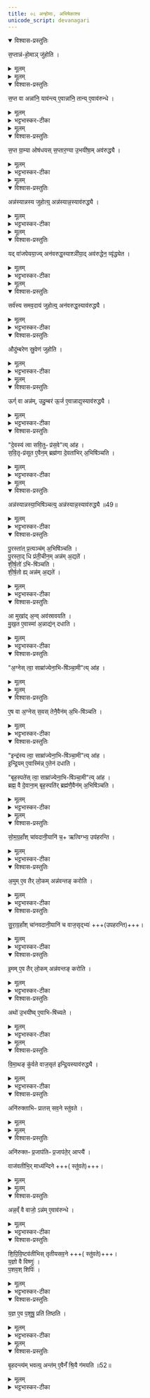 ```yaml
---
title: ०८ अन्होमाः, अभिषेकाश्च
unicode_script: devanagari
---
```


<details open><summary>विश्वास-प्रस्तुतिः</summary>

स॒प्तान्न॑-हो॒माञ् जु॑होति ।
</details>

<details><summary>मूलम्</summary>

स॒प्तान्न॑-हो॒माञ् जु॑होति ।
</details>


<details><summary>मूलम्</summary>

स॒प्त वा अन्ना॑नि ।
याव॑न्त्ये॒वान्ना॑नि ।
तान्ये॒वाव॑रुन्धे ।
</details>

<details open><summary>विश्वास-प्रस्तुतिः</summary>

स॒प्त वा अन्ना॑नि॒ याव॑न्त्य् ए॒वान्ना॑नि॒ तान्य् ए॒वाव॑रुन्धे ।  
</details>

<details><summary>मूलम्</summary>

स॒प्त वा अन्ना॑नि॒ याव॑न्त्य् ए॒वान्ना॑नि॒ तान्य् ए॒वाव॑रुन्धे ।  
</details>

<details><summary>भट्टभास्कर-टीका</summary>

1 सप्तान्नहोमानित्यादि ॥ 'वाजस्येमम्' इत्यादयोऽन्नहोमाः । सप्त वा इत्यादि । ग्राम्यारण्ययोस्सामान्येनाभिधानम् ।
</details>


<details><summary>मूलम्</summary>

स॒प्त ग्रा॒म्या ओष॑धयः ।
स॒प्तार॒ण्याः ।
उ॒भयी॑षा॒मव॑रुद्ध्यै ।
</details>

<details open><summary>विश्वास-प्रस्तुतिः</summary>

स॒प्त ग्रा॒म्या ओष॑धयस् स॒प्तार॒ण्या उ॒भयी॑षा॒म् अव॑रुद्ध्यै ।  
</details>

<details><summary>मूलम्</summary>

स॒प्त ग्रा॒म्या ओष॑धयस् स॒प्तार॒ण्या उ॒भयी॑षा॒म् अव॑रुद्ध्यै ।  
</details>

<details><summary>भट्टभास्कर-टीका</summary>

तत्र सप्त ग्राम्या ओषधयः तिलमाषव्रीहियवाः प्रियङ्ग्वणवो गोधूमा इति ।   
अथ सप्तारण्याः श्यामाकाश्च नीवाराश्च जर्तिलाश्च गवीधुका गार्मुताश्च वास्त्वानि च वेणुयवाश्चेति ॥
</details>


<details><summary>मूलम्</summary>

अन्न॑स्यान्नस्य जुहोति ।
अन्न॑स्यान्न॒स्याव॑रुद्ध्यै ।
</details>

<details open><summary>विश्वास-प्रस्तुतिः</summary>

अन्न॑स्यान्नस्य जुहोत्य्॒ अन्न॑स्यान्न॒स्याव॑रुद्ध्यै ।  
</details>

<details><summary>मूलम्</summary>

अन्न॑स्यान्नस्य जुहोत्य्॒ अन्न॑स्यान्न॒स्याव॑रुद्ध्यै ।  
</details>

<details><summary>भट्टभास्कर-टीका</summary>

2 अन्नस्यान्नस्येति ॥ सर्वान्नस्य सर्वमन्नमेकीकृत्यान्नहोमाः कर्तव्याः सर्वस्यान्नस्य लाभाय ॥
</details>


<details><summary>मूलम्</summary>

यद्वा॑जपेयया॒ज्यन॑वरुद्धस्याश्ञी॒यात् ॥48॥  
अव॑रुद्धेन॒ व्यृ॑द्ध्येत ।
</details>

<details open><summary>विश्वास-प्रस्तुतिः</summary>

यद् वा॑जपेयया॒ज्य् अन॑वरुद्ध॒स्याश्ञी॑या॒द् अव॑रुद्धेन॒ व्यृ॑द्ध्येत ।  
</details>

<details><summary>मूलम्</summary>

यद् वा॑जपेयया॒ज्य् अन॑वरुद्ध॒स्याश्ञी॑या॒द् अव॑रुद्धेन॒ व्यृ॑द्ध्येत ।  
</details>

<details><summary>भट्टभास्कर-टीका</summary>

3 यदित्यादि ॥ यदि वाजपेययाजी अनवरुद्धस्य इदानीं यागकालेऽपरिगृहीतस्य उत्तरकालं अश्नीयात् । कर्मणि षष्ठी । अवरुद्धेन व्यृद्ध्येत इदानीं यदवरुद्धं तदेनमवरुद्धग्राहिणं जह्यात् ।
तस्मात् सर्वमिदानीं अनेनावरोद्धव्यम् ।
</details>


<details><summary>मूलम्</summary>

सर्व॑स्य समव॒दाय॑ जुहोति ।
अन॑वरुद्ध॒स्याव॑रुद्ध्यै ।
</details>

<details open><summary>विश्वास-प्रस्तुतिः</summary>

सर्व॑स्य समव॒दाय॑ जुहोत्य्॒ अन॑वरुद्ध॒स्याव॑रुद्ध्यै ।  
</details>

<details><summary>मूलम्</summary>

सर्व॑स्य समव॒दाय॑ जुहोत्य्॒ अन॑वरुद्ध॒स्याव॑रुद्ध्यै ।  
</details>

<details><summary>भट्टभास्कर-टीका</summary>

तदर्थं सर्वस्य समवदाय सर्वमन्नमेकीकृत्य ततोऽवदायान्नहोमान् जुहोति । अनवरुद्धस्यापि इदानीमेवावरोधनार्थं तद्भवति । ततो न कदाचित् व्यृद्धिः ॥
</details>

<details open><summary>विश्वास-प्रस्तुतिः</summary>

औदु॑म्बरेण स्रु॒वेण॑ जुहोति ।  
</details>

<details><summary>मूलम्</summary>

औदु॑म्बरेण स्रु॒वेण॑ जुहोति ।  
</details>

<details><summary>भट्टभास्कर-टीका</summary>

4 औदुम्बरेणेति ॥ 'अनुदात्तादेश्च'इत्यङ् ।
</details>


<details><summary>मूलम्</summary>

ऊर्ग्वा अन्न॑मुदु॒म्बरः॑ ।
ऊ॒र्ज ए॒वान्नाद्य॒स्याव॑रुद्ध्यै ।
</details>

<details open><summary>विश्वास-प्रस्तुतिः</summary>

ऊर्ग् वा अन्न॑म्, उदु॒म्बर॑ ऊ॒र्ज ए॒वान्नाद्य॒स्याव॑रुद्ध्यै ।  
</details>

<details><summary>मूलम्</summary>

ऊर्ग् वा अन्न॑म्, उदु॒म्बर॑ ऊ॒र्ज ए॒वान्नाद्य॒स्याव॑रुद्ध्यै ।  
</details>

<details><summary>भट्टभास्कर-टीका</summary>

ऊर्ग्वा इति । रसवतोऽन्नस्य हेतुः उदुम्बरः ॥
</details>

<details open><summary>विश्वास-प्रस्तुतिः</summary>

"दे॒वस्य॑ त्वा सवि॒तुᳶ प्र॑स॒वे"त्य् आ॑ह ।  
स॒वि॒तृ-प्र॑सूत ए॒वैन॒म् ब्रह्म॑णा दे॒वता॑भिर् अ॒भिषि॑ञ्चति ।  
</details>

<details><summary>मूलम्</summary>

"दे॒वस्य॑ त्वा सवि॒तुᳶ प्र॑स॒वे"त्य् आ॑ह ।  
स॒वि॒तृ-प्र॑सूत ए॒वैन॒म् ब्रह्म॑णा दे॒वता॑भिर् अ॒भिषि॑ञ्चति ।  
</details>

<details><summary>भट्टभास्कर-टीका</summary>

5 देवस्य त्वेत्याद्यभिषेकः ॥ सवित्राऽभ्यनुज्ञात एव ब्रह्मणा मन्त्रेण देवताभिः सह अभिषिञ्चति ॥
</details>


<details><summary>मूलम्</summary>

अन्न॑स्यान्नस्या॒भिषि॑ञ्चति ।
अन्न॑स्यान्न॒स्याव॑रुद्ध्यै ॥49॥   
</details>

<details open><summary>विश्वास-प्रस्तुतिः</summary>

अन्न॑स्यान्नस्या॒भिषि॑ञ्चत्य्॒ अन्न॑स्यान्न॒स्याव॑रुद्ध्यै ॥49॥  
</details>

<details><summary>मूलम्</summary>

अन्न॑स्यान्नस्या॒भिषि॑ञ्चत्य्॒ अन्न॑स्यान्न॒स्याव॑रुद्ध्यै ॥49॥  
</details>

<details><summary>भट्टभास्कर-टीका</summary>

6 अन्नस्यान्नस्येति ॥ सर्वौषधस्य पूरयित्वा तेनाभिषिञ्चति सर्वान्नलाभाय तत् भवति ।
</details>

<details open><summary>विश्वास-प्रस्तुतिः</summary>

पु॒रस्ता॑त् प्र॒त्यञ्च॑म् अ॒भिषि॑ञ्चति ।  
पु॒रस्ता॒द् धि प्र॑ती॒चीन॒म् अन्न॑म् अ॒द्यते॑ ।  
शी॒र्ष॒तो॑ ऽभि-षि॑ञ्चति ।  
शी॒र्ष॒तो ह्य् अन्न॑म् अ॒द्यते॑ ।
</details>

<details><summary>मूलम्</summary>

पु॒रस्ता॑त् प्र॒त्यञ्च॑म् अ॒भिषि॑ञ्चति ।  
पु॒रस्ता॒द् धि प्र॑ती॒चीन॒म् अन्न॑म् अ॒द्यते॑ ।  
शी॒र्ष॒तो॑ ऽभि-षि॑ञ्चति ।  
शी॒र्ष॒तो ह्य् अन्न॑म् अ॒द्यते॑ ।
</details>

<details><summary>भट्टभास्कर-टीका</summary>

पुरस्तादित्यादि । गतम् ॥
</details>

<details open><summary>विश्वास-प्रस्तुतिः</summary>

आ मुखा॑द् अ॒न्व् अव॑स्रावयति ।  
मु॒ख॒त ए॒वास्मा॑ अ॒न्नाद्य॑न् दधाति ।  
</details>

<details><summary>मूलम्</summary>

आ मुखा॑द् अ॒न्व् अव॑स्रावयति ।  
मु॒ख॒त ए॒वास्मा॑ अ॒न्नाद्य॑न् दधाति ।  
</details>

<details><summary>भट्टभास्कर-टीका</summary>

7 आमुखादित्यादि ॥ यावत् मुखमविच्छेदेन स्रावयति मुखादारभ्य अन्नाद्यमस्मै दधाति स्थापयति ॥
</details>

<details open><summary>विश्वास-प्रस्तुतिः</summary>

"अ॒ग्नेस् त्वा॒ साम्रा॑ज्येना॒भि-षि॑ञ्चा॒मी"त्य् आ॑ह ।  
</details>

<details><summary>मूलम्</summary>

"अ॒ग्नेस् त्वा॒ साम्रा॑ज्येना॒भि-षि॑ञ्चा॒मी"त्य् आ॑ह ।  
</details>


<details><summary>मूलम्</summary>

ए॒ष वा अ॒ग्नेस्स॒वः ।
तेनै॒वैन॑म॒भिषि॑ञ्चति।
</details>

<details open><summary>विश्वास-प्रस्तुतिः</summary>

ए॒ष वा अ॒ग्नेस् स॒वस् तेनै॒वैन॑म् अ॒भि-षि॑ञ्चति ।  
</details>

<details><summary>मूलम्</summary>

ए॒ष वा अ॒ग्नेस् स॒वस् तेनै॒वैन॑म् अ॒भि-षि॑ञ्चति ।  
</details>

<details><summary>भट्टभास्कर-टीका</summary>

8 अग्रेस्त्वेत्यादि ॥ अग्नेस्साम्राज्येन सम्यग्राजनहेतुना यज्ञेनाभिषिञ्चामीत्युक्ते कः पुनरसावित्याह - एष खलु वा अग्नेः साम्राज्यहेतुः सवः यज्ञः । यद्वा - एतत् सर्वौषधं अग्नेस्साम्राज्यहेतुः सवः । तेनैवैनमभिषिञ्चति ॥
</details>

<details open><summary>विश्वास-प्रस्तुतिः</summary>

"इन्द्र॑स्य त्वा॒ साम्रा॑ज्येना॒भि-षि॑ञ्चा॒मी"त्य् आ॑ह ।   
इ॒न्द्रि॒यम् ए॒वास्मि॑न्न् ए॒तेन॑ दधाति ।  

"बृह॒स्पते॑स् त्वा॒ साम्रा॑ज्येना॒भि-षि॑ञ्चा॒मी"त्य् आ॑ह ।    
ब्रह्म॒ वै दे॒वाना॒म् बृह॒स्पति॑र् ब्रह्म॑णै॒वैन॑म् अ॒भिषि॑ञ्चति ।  
</details>

<details><summary>मूलम्</summary>

"इन्द्र॑स्य त्वा॒ साम्रा॑ज्येना॒भि-षि॑ञ्चा॒मी"त्य् आ॑ह ।   
इ॒न्द्रि॒यम् ए॒वास्मि॑न्न् ए॒तेन॑ दधाति ।  

"बृह॒स्पते॑स् त्वा॒ साम्रा॑ज्येना॒भि-षि॑ञ्चा॒मी"त्य् आ॑ह ।    
ब्रह्म॒ वै दे॒वाना॒म् बृह॒स्पति॑र् ब्रह्म॑णै॒वैन॑म् अ॒भिषि॑ञ्चति ।  
</details>

<details><summary>भट्टभास्कर-टीका</summary>

9 इन्द्रस्य त्वेत्यादि । 'एष वा इन्द्रस्य सवः'इत्याद्यनुक्तेऽपि गम्यते ॥ गतमन्यत् ॥
</details>


<details><summary>मूलम्</summary>

सो॒म॒ग्र॒हाँश्चा॑वदानी॒यानि॑ च॒र्त्विग्भ्य॒ उप॑हरन्ति ।
</details>

<details open><summary>विश्वास-प्रस्तुतिः</summary>

सो॒म॒ग्र॒हाँश् चा॑वदानी॒यानि॑ च॒+ ऋत्विग्भ्य॒ उप॑हरन्ति ।  
</details>

<details><summary>मूलम्</summary>

सो॒म॒ग्र॒हाँश् चा॑वदानी॒यानि॑ च॒+ ऋत्विग्भ्य॒ उप॑हरन्ति ।  
</details>

<details><summary>भट्टभास्कर-टीका</summary>

10 सोमग्रहांश्चेत्यादि ॥ सोमग्रहांश्च अवदानीयानि च मांसानि प्राजापत्यानां पशूनां तानृत्विग्भ्य उपहरन्ति ददति ॥
</details>

<details open><summary>विश्वास-प्रस्तुतिः</summary>

अ॒मुम् ए॒व तैर् लो॒कम् अन्न॑वन्तङ् करोति ।  
</details>

<details><summary>मूलम्</summary>

अ॒मुम् ए॒व तैर् लो॒कम् अन्न॑वन्तङ् करोति ।  
</details>

<details><summary>भट्टभास्कर-टीका</summary>

अमुमिति । तैः परलोके अन्नलाभः ।
</details>

<details open><summary>विश्वास-प्रस्तुतिः</summary>

सु॒रा॒ग्र॒हाँश् चा॑नवदानी॒यानि॑ च वाज॒सृद्भ्यः॑ +++(उपहरन्ति)+++।  
</details>

<details><summary>मूलम्</summary>

सु॒रा॒ग्र॒हाँश् चा॑नवदानी॒यानि॑ च वाज॒सृद्भ्यः॑ +++(उपहरन्ति)+++।  
</details>

<details><summary>भट्टभास्कर-टीका</summary>

सुराग्रहांश्चानवदानीयानि च शिष्टानि मांसानि वाजसृद्भ्यः उपहरन्तीत्येव ।
</details>

<details open><summary>विश्वास-प्रस्तुतिः</summary>

इ॒मम् ए॒व तैर् लो॒कम् अन्न॑वन्तङ् करोति ।
</details>

<details><summary>मूलम्</summary>

इ॒मम् ए॒व तैर् लो॒कम् अन्न॑वन्तङ् करोति ।
</details>

<details><summary>भट्टभास्कर-टीका</summary>

तैः मनुष्यलोकेऽस्मिन्नन्नलाभः । दृष्टार्थत्वाद्वाजसृताम् ।
</details>

<details open><summary>विश्वास-प्रस्तुतिः</summary>

अथो॑ उ॒भयी॑ष्व् ए॒वाभि-षि॑च्यते ।  
</details>

<details><summary>मूलम्</summary>

अथो॑ उ॒भयी॑ष्व् ए॒वाभि-षि॑च्यते ।  
</details>

<details><summary>भट्टभास्कर-टीका</summary>

अथो अपि च उभयीषु उभयलोकवासिनीषु प्रजासु अभिषिच्यते आधिपत्येन स्थाप्यते । लोकप्रसङ्गेन प्रजानामाक्षेपः ॥
</details>


<details><summary>मूलम्</summary>

वि॒मा॒थङ्कु॑र्वते वाज॒सृतः॑ ॥51॥  
इ॒न्द्रि॒यस्याव॑रुद्ध्यै ।
</details>

<details open><summary>विश्वास-प्रस्तुतिः</summary>

वि॒मा॒थङ् कु॑र्वते वाज॒सृत॑ इन्द्रि॒यस्याव॑रुद्ध्यै ।  
</details>

<details><summary>मूलम्</summary>

वि॒मा॒थङ् कु॑र्वते वाज॒सृत॑ इन्द्रि॒यस्याव॑रुद्ध्यै ।  
</details>

<details><summary>भट्टभास्कर-टीका</summary>

11 विमाथमिति ॥ विप्रतिपत्त्याऽपहारो विमाथः । थाथादिनोत्तरपदान्तोदात्तत्वम् । लब्धं मांसमन्योन्यस्मात् अपहरन्ति । इन्द्रियस्य वीर्यस्य लाभाय तत् भवति । सामर्थ्यप्रदर्शनं सामर्थ्यलाभालाभार्थं भविष्यति ॥
</details>

<details open><summary>विश्वास-प्रस्तुतिः</summary>

अनि॑रुक्ताभिᳶ प्रातस् सव॒ने स्तु॑वते ।  
</details>

<details><summary>मूलम्</summary>

अनि॑रुक्ताभिᳶ प्रातस् सव॒ने स्तु॑वते ।  
</details>


<details><summary>मूलम्</summary>

अनि॑रुक्तᳶ प्र॒जाप॑तिः ।
प्र॒जाप॑ते॒राप्त्यै॑ ।
</details>

<details open><summary>विश्वास-प्रस्तुतिः</summary>

अनि॑रुक्तᳶ प्र॒जाप॑तिᳶ प्र॒जाप॑ते॒र् आप्त्यै॑ ।  

वाज॑वतीभि॒र् माध्य॑न्दिने +++( स्तु॑वते)+++।  
</details>

<details><summary>मूलम्</summary>

अनि॑रुक्तᳶ प्र॒जाप॑तिᳶ प्र॒जाप॑ते॒र् आप्त्यै॑ ।  

वाज॑वतीभि॒र् माध्य॑न्दिने +++( स्तु॑वते)+++।  
</details>


<details><summary>मूलम्</summary>

अन्न॒व्ँवै वाजः॑ ।
अन्न॑मे॒वाव॑रुन्धे ।
</details>

<details open><summary>विश्वास-प्रस्तुतिः</summary>

अन्न॒व्ँ वै वाजो॒ ऽन्न॑म् ए॒वाव॑रुन्धे ।  
</details>

<details><summary>मूलम्</summary>

अन्न॒व्ँ वै वाजो॒ ऽन्न॑म् ए॒वाव॑रुन्धे ।  
</details>

<details><summary>भट्टभास्कर-टीका</summary>

12 अनिरुक्ताभिरित्यादि ॥ अव्यक्तदेवताकाभिस्स्तोत्रियाभिः स्तुवते अनिरुक्तात्मनः प्रजापतेराप्त्यै तद्भवति । वाजवत्यः वाजशब्दवत्याः ।
</details>

<details open><summary>विश्वास-प्रस्तुतिः</summary>

शि॒पि॒वि॒ष्टव॑तीभिस् तृतीयसव॒ने +++( स्तु॑वते)+++।    
य॒ज्ञो वै विष्णुः॑ ।  
प॒शव॒श् शिपिः॑ ।  
</details>

<details><summary>मूलम्</summary>

शि॒पि॒वि॒ष्टव॑तीभिस् तृतीयसव॒ने +++( स्तु॑वते)+++।    
य॒ज्ञो वै विष्णुः॑ ।  
प॒शव॒श् शिपिः॑ ।  
</details>

<details><summary>भट्टभास्कर-टीका</summary>

शिपिविष्टवत्यः शिपिविष्टो विष्णुर्गृह्यते ।
तत्र यज्ञो विष्णुश्शिपिविष्टो भवति । पशवः शिपयो रश्मयः । जातावेकवचनम् । यैर्विष्टो विष्णुः ते रश्मयः पशवः पशूनां स्थितिहेतुत्वात् ।
</details>

<details open><summary>विश्वास-प्रस्तुतिः</summary>

य॒ज्ञ ए॒व प॒शुषु॒ प्रति॑ तिष्ठति ।  
</details>

<details><summary>मूलम्</summary>

य॒ज्ञ ए॒व प॒शुषु॒ प्रति॑ तिष्ठति ।  
</details>

<details><summary>भट्टभास्कर-टीका</summary>

तस्माच्छिपिविष्टवतीभिः स्तोत्रं यज्ञे पशुषु च प्रतिष्ठायै भवति ॥
</details>


<details><summary>मूलम्</summary>

बृ॒हदन्त्य॑म्भवति ।  
अन्त॑मे॒वैनँ॑ श्रि॒यै ग॑मयति ॥52॥  
</details>

<details open><summary>विश्वास-प्रस्तुतिः</summary>

बृ॒हदन्त्य॑म् भवत्य्॒ अन्त॑म् ए॒वैनँ॑ श्रि॒यै ग॑मयति ॥52॥  
</details>

<details><summary>मूलम्</summary>

बृ॒हदन्त्य॑म् भवत्य्॒ अन्त॑म् ए॒वैनँ॑ श्रि॒यै ग॑मयति ॥52॥  
</details>

<details><summary>भट्टभास्कर-टीका</summary>

13 बृहत् अन्त्यस्तोत्रं भवति यः अन्तं समाप्तिं परिपूर्णतां गमयत्येनम् । गत्यर्थत्वादणौ कर्तुः कर्मता ॥

इति तृतीये अष्टमोऽनुवाकः ॥  

</details>


